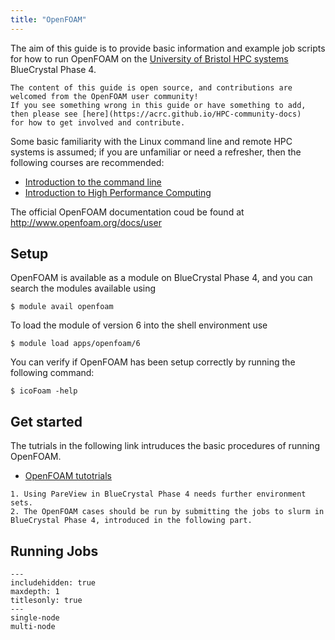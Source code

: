 ```yaml
---
title: "OpenFOAM"
---
```


The aim of this guide is to provide basic information and example job scripts
for how to run OpenFOAM on the [University of Bristol HPC systems](https://www.bristol.ac.uk/acrc/high-performance-computing/)
BlueCrystal Phase 4.

```{note}
The content of this guide is open source, and contributions are welcomed from the OpenFOAM user community!
If you see something wrong in this guide or have something to add, then please see [here](https://acrc.github.io/HPC-community-docs)
for how to get involved and contribute.
```

Some basic familiarity with the Linux command line and remote HPC systems is assumed;
if you are unfamiliar or need a refresher, then the following courses are recommended:

- [Introduction to the command line](https://alleetanner.github.io/intro_to_CLI/)
- [Introduction to High Performance Computing](https://www.acrc.bris.ac.uk/protected/hpc-docs/training/intro-to-hpc-slurm/index.html)

The official OpenFOAM documentation coud be found at http://www.openfoam.org/docs/user

## Setup

OpenFOAM is available as a module on BlueCrystal Phase 4, and you can search the modules available using

```console
$ module avail openfoam
```
To load the module of version 6 into the shell environment use 

```console
$ module load apps/openfoam/6
```

You can verify if OpenFOAM has been setup correctly by running the following command:

```console
$ icoFoam -help
```

## Get started
The tutrials in the following link intruduces the basic procedures of running OpenFOAM.
- [OpenFOAM tutotrials](https://doc.cfd.direct/openfoam/user-guide-v6/tutorials)

```{note}
1. Using PareView in BlueCrystal Phase 4 needs further environment sets.
2. The OpenFOAM cases should be run by submitting the jobs to slurm in BlueCrystal Phase 4, introduced in the following part.
```

## Running Jobs

```{toctree}
---
includehidden: true
maxdepth: 1
titlesonly: true
---
single-node
multi-node
```